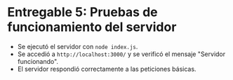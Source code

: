 # Entregable 5: Pruebas de funcionamiento del servidor

- Se ejecutó el servidor con `node index.js`.
- Se accedió a `http://localhost:3000/` y se verificó el mensaje "Servidor funcionando".
- El servidor respondió correctamente a las peticiones básicas.
